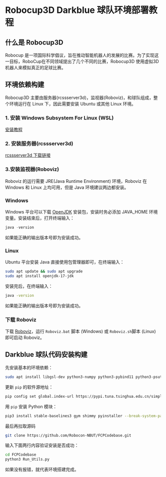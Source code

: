# Robocup3D Darkblue 球队环境部署教程

## 什么是 Robocup3D

Robocup 是一项国际科学倡议，旨在推动智能机器人的发展的比赛。为了实现这一目标，RoboCup在不同领域提出了几个不同的比赛，Robocup3D 使用虚拟3D机器人来模拟真正的足球比赛。

## 环境依赖构建

Robocup3D 主要由服务器(rcssserver3d)，监视器(Roboviz)，和球队组成，整个环境运行在 Linux 下，因此需要安装 Ubuntu 或其他 Linux 环境。

### 1. 安装 Windows Subsystem For Linux (WSL)

[安装教程](https://blog.csdn.net/wangtcCSDN/article/details/137950545)

### 2. 安装服务器(rcssserver3d)

[rcssserver3d 下载链接](https://software.opensuse.org/download.html?project=science:SimSpark&package=rcssserver3d)

### 3.安装监视器(Roboviz)

Roboviz 的运行需要 JRE(Java Runtime Environment) 环境，Roboviz 在 Windows 和 Linux 上均可用，但是 Java 环境建议两边都安装。

### Windows

Windows 平台可以下载 [OpenJDK](https://learn.microsoft.com/zh-cn/java/openjdk/download) 安装包，安装时务必添加 JAVA_HOME 环境变量。安装结束后，打开终端输入：

```powershell
java -version
```

如果能正确的输出版本号即为安装成功。

### Linux

Ubuntu 平台安装 Java 直接使用包管理器即可，在终端输入：

```bash
sudo apt update && sudo apt upgrade
sudo apt install openjdk-17-jdk
```

安装完后，在终端输入：

```bash
java -version
```

如果能正确的输出版本号即为安装成功。

### 下载 Roboviz

下载 [Roboviz](https://github.com/magmaOffenburg/RoboViz/releases)，运行 `Roboviz.bat` 脚本 (Windows) 或 `Roboviz.sh`脚本 (Linux) 即可启动 Roboviz。

## Darkblue 球队代码安装构建

先安装基本的环境依赖：

```bash
sudo apt install libgsl-dev python3-numpy python3-pybind11 python3-psutil python3-pip
```

更新 `pip` 的软件源地址：

```bash
pip config set global.index-url https://pypi.tuna.tsinghua.edu.cn/simple
```

用 `pip` 安装 Python 模块：

```bash
pip3 install stable-baselines3 gym shimmy pyinstaller --break-system-packages
```

最后再拉取源码

```bash
git clone https://github.com/Robocon-NBUT/FCPCodebase.git
```

输入下面两行内容验证安装是否成功：

```bash
cd FCPCodebase
python3 Run_Utils.py
```

如果没有报错，就代表环境搭建完成。

